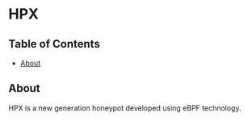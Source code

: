 # HPX
## Table of Contents
- [About](#-about)
## About
HPX is a new generation honeypot developed using eBPF technology.
